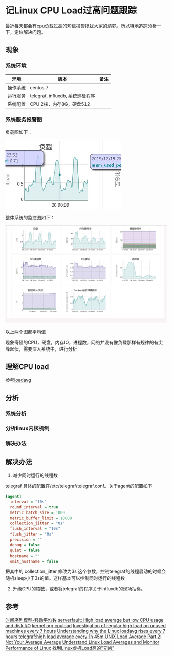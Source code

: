 # 记Linux CPU Load过高问题跟踪

最近每天都会有cpu负载过高的短信报警搅扰大家的清梦。所以特地追踪分析一下，定位解决问题。

## 现象

### 系统环境

|环境|版本|备注|
|---|---|---
|操作系统| centos 7| |
|运行服务|telegraf, influxdb, 系统巡检程序| |
|系统配置|CPU 2核，内存8G，硬盘512| |

### 系统服务报警图

负载图如下：

![最近24小时负载图](images/system_load_picture.png)

整体系统的监控图如下：

![最近24小时负载图](images/monitor_whole_metrics_picture.jpg)

以上两个图都平均值

现象奇怪的CPU，硬盘，内存IO，进程数，网络并没有像负载那样有规律的有尖峰起伏，需要深入系统中，进行分析

## 理解CPU load

参考[loadavg](loadavg.md)

## 分析

### 系统分析

### 分析linux内核机制

### 解决办法


## 解决办法

1. 减少同时运行的线程数

telegraf 具体的配置在/etc/telegraf/telegraf.conf。关于agent的配置如下

``` ini
[agent]
  interval = "10s"
  round_interval = true
  metric_batch_size = 1000
  metric_buffer_limit = 10000
  collection_jitter = "0s"
  flush_interval = "10s"
  flush_jitter = "0s"
  precision = ""
  debug = false
  quiet = false
  hostname = ""
  omit_hostname = false
```

把其中的 collection_jitter 修改为3s 这个参数，控制telegraf的线程启动的时候会随机sleep小于3s的值。这样基本可以控制同时运行的线程数

2. 升级CPU的核数，或者将telegraf的程序关于influxdb的现场抽离。

## 参考

[时间序列模型-移动平均数](https://blog.csdn.net/qq_29831163/article/details/89440215)
[serverfault: High load average but low CPU usage and disk I/O](https://serverfault.com/questions/949879/high-load-average-but-low-cpu-usage-and-disk-i-o)
[kernel org:cpuload](https://www.kernel.org/doc/html/latest/admin-guide/cpu-load.html)
[Investigation of regular high load on unused machines every 7 hours](https://blog.avast.com/investigation-of-regular-high-load-on-unused-machines-every-7-hours)
[Understanding why the Linux loadavg rises every 7 hours ](https://mackerel.io/blog/entry/tech/high-loadavg-every-7-hours)
[telegraf:high load average every 1h 45m ](https://github.com/influxdata/telegraf/issues/3465)
[UNIX Load Average Part 2: Not Your Average Average](https://www.helpsystems.com/resources/guides/unix-load-average-part-2-not-your-average-average)
[Understand Linux Load Averages and Monitor Performance of Linux](https://github.com/wmenjoy/awesome-knowleges/edit/master/os/linux/schedule/system_hign_problem.md)
[找到Linux虚机Load高的"元凶"](https://www.jianshu.com/p/3edc2c9f05e9)
